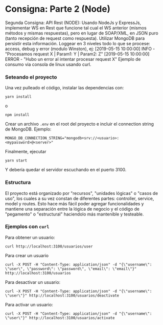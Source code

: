 # Consigna: Parte 2 (Node)

Segunda Consigna: API Rest (NODE):
Usando NodeJs y ExpressJs, implementar WS en Rest que funcione tal cual el WS anterior (mismos métodos y mismas respuestas), pero en lugar de SOAP/XML, en JSON puro (tanto recepción de request como respuesta).
Utilizar MongoDB para persistir esta información.
Loggear en 3 niveles todo lo que se procese: access, debug y error (modulo Winston), ej:
[2019-05-15 10:00:00] INFO - "Procesamos request X | Param1: Y | Param2: Z"
[2019-05-15 10:00:00] ERROR - "Hubo un error al intentar procesar request X"
Ejemplo de consumo via consola de linux usando curl.

### Seteando el proyecto

Una vez pulleado el código, instalar las dependencias con:

```
yarn install
```

o

```
npm install
```

Crear un archivo `.env` en el root del proyecto e incluir el connection string de MongoDB. Ejemplo:

```
MONGO_DB_CONNECTION_STRING="mongodb+srv://<usuario>:<mypassword>@<server>"
```

Finalmente, ejecutar

```
yarn start
```

Y debería quedar el servidor escuchando en el puerto 3100.

### Estructura

El proyecto está organizado por "recursos", "unidades lógicas" o "casos de uso", los cuales a su vez constan de diferentes partes: controller, service, model y routes. Esto hace más fácil poder agregar funcionalidades y mantiene una separación entre la lógica de negocio y el código de "pegamento" o "estructural" haciendolo más mantenible y testeable.

### Ejemplos con `curl`

Para obtener un usuario:

```
curl http://localhost:3100/usuarios/user
```

Para crear un usuario

```
curl -X POST -H "Content-Type: application/json" -d "{\"username\": \"user\", \"password\": \"password\", \"email\": \"email\"}" http://localhost:3100/usuarios
```

Para desactivar un usuario:

```
curl -X POST -H "Content-Type: application/json" -d "{\"username\": \"user\"}" http://localhost:3100/usuarios/deactivate
```

Para activar un usuario:

```
curl -X POST -H "Content-Type: application/json" -d "{\"username\": \"user\"}" http://localhost:3100/usuarios/activate
```
